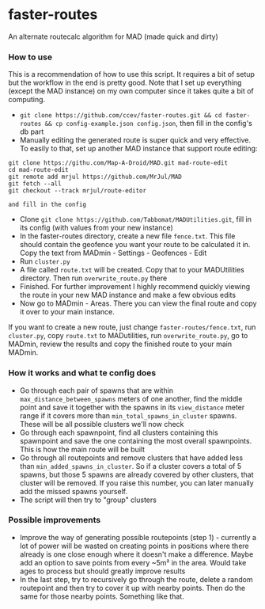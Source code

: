 # faster-routes
An alternate routecalc algorithm for MAD (made quick and dirty)

### How to use

This is a recommendation of how to use this script. It requires a bit of setup but the workflow in the end is pretty good. Note that I set up everything (except the MAD instance) on my own computer since it takes quite a bit of computing.

- `git clone https://github.com/ccev/faster-routes.git && cd faster-routes && cp config-example.json config.json`, then fill in the config's db part
- Manually editing the generated route is super quick and very effective. To easily to that, set up another MAD instance that support route editing:

```
git clone https://githu.com/Map-A-Droid/MAD.git mad-route-edit
cd mad-route-edit
git remote add mrjul https://github.com/MrJul/MAD
git fetch --all
git checkout --track mrjul/route-editor

and fill in the config
```

- Clone `git clone https://github.com/Tabbomat/MADUtilities.git`, fill in its config (with values from your new instance)
- In the faster-routes directory, create a new file `fence.txt`. This file should contain the geofence you want your route to be calculated it in. Copy the text from MADmin - Settings - Geofences - Edit
- Run `cluster.py`
- A file called `route.txt` will be created. Copy that to your MADUtilities directory. Then run `overwrite_route.py` there
- Finished. For further improvement I highly recommend quickly viewing the route in your new MAD instance and make a few obvious edits
- Now go to MADmin - Areas. There you can view the final route and copy it over to your main instance.

If you want to create a new route, just change `faster-routes/fence.txt`, run `cluster.py`, copy `route.txt` to MADutilities, run `overwrite_route.py`, go to MADmin, review the results and copy the finished route to your main MADmin.

### How it works and what te config does

- Go through each pair of spawns that are within `max_distance_between_spawns` meters of one another, find the middle point and save it together with the spawns in its `view_distance` meter range if it covers more than `min_total_spawns_in_cluster` spawns. These will be all possible clusters we'll now check
- Go through each spawnpoint, find all clusters containing this spawnpoint and save the one containing the most overall spawnpoints. This is how the main route will be built
- Go through all routepoints and remove clusters that have added less than `min_added_spawns_in_cluster`. So if a cluster covers a total of 5 spawns, but those 5 spawns are already covered by other clusters, that cluster will be removed. If you raise this number, you can later manually add the missed spawns yourself.
- The script will then try to "group" clusters

### Possible improvements
- Improve the way of generating possible routepoints (step 1) - currently a lot of power will be wasted on creating points in positions where there already is one close enough where it doesn't make a difference. Maybe add an option to save points from every ~5m² in the area. Would take ages to process but should greatly improve results
- In the last step, try to recursively go through the route, delete a random routepoint and then try to cover it up with nearby points. Then do the same for those nearby points. Something like that. 
